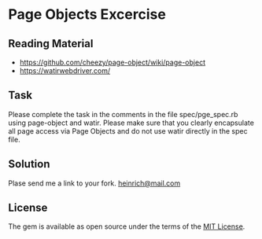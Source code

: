 # Page Objects Excercise

## Reading Material

- https://github.com/cheezy/page-object/wiki/page-object
- https://watirwebdriver.com/

## Task

Please complete the task in the comments in the file spec/pge_spec.rb using page-object and watir. Please make sure that you clearly encapsulate all page access via Page Objects and do not use watir directly in the spec file.

## Solution

Plase send me a link to your fork. heinrich@mail.com

## License

The gem is available as open source under the terms of the [MIT License](http://opensource.org/licenses/MIT).


